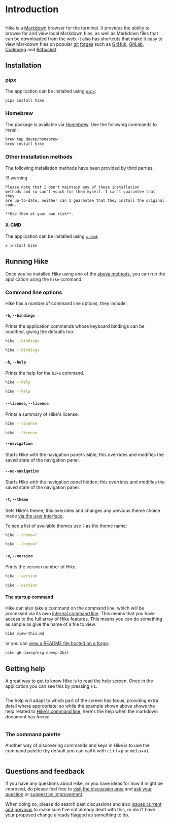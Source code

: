 # Introduction

```{.textual path="docs/screenshots/basic_app.py" title="Hike" lines=40 columns=120 press="tab,d,ctrl+t"}
```

Hike is a [Markdown](https://commonmark.org/help/) browser for the terminal.
It provides the ability to browse for and view local Markdown files, as well
as Markdown files that can be downloaded from the web. It also has shortcuts
that make it easy to view Markdown files on popular
[git](https://git-scm.com/doc)
[forges](https://en.wikipedia.org/wiki/Forge_(software)) such as
[GitHub](https://github.com/), [GitLab](https://about.gitlab.com),
[Codeberg](https://codeberg.org) and [Bitbucket](https://bitbucket.org).

## Installation

### pipx

The application can be installed using [`pipx`](https://pypa.github.io/pipx/):

```sh
pipx install hike
```

### Homebrew

The package is available via [Homebrew](https://brew.sh). Use the following
commands to install:

```sh
brew tap davep/homebrew
brew install hike
```

### Other installation methods

The following installation methods have been provided by third parties.

!!! warning

    Please note that I don't maintain any of these installation
    methods and so can't vouch for them myself. I can't guarantee that they
    are up-to-date, neither can I guarantee that they install the original code.

    **Use them at your own risk**.

#### X-CMD

The application can be installed using [`x-cmd`](https://x-cmd.com):

```sh
x install hike
```

## Running Hike

Once you've installed Hike using one of the [above methods](#installation),
you can run the application using the `hike` command.

### Command line options

Hike has a number of command line options; they include:

#### `-b`, `--bindings`

Prints the application commands whose keyboard bindings can be modified,
giving the defaults too.

```sh
hike --bindings
```
```bash exec="on" result="text"
hike --bindings
```

#### `-h`, `--help`

Prints the help for the `hike` command.

```sh
hike --help
```
```bash exec="on" result="text"
hike --help
```

#### `--license`, `--licence`

Prints a summary of Hike's license.

```sh
hike --license
```
```bash exec="on" result="text"
hike --license
```

#### `--navigation`

Starts Hike with the navigation panel visible; this overrides and modifies
the saved state of the navigation panel.

#### `--no-navigation`

Starts Hike with the navigation panel hidden; this overrides and modifies
the saved state of the navigation panel.

#### `-t`, `--theme`

Sets Hike's theme; this overrides and changes any previous theme choice made
[via the user interface](configuration.md#theme).

To see a list of available themes use `?` as the theme name:

```sh
hike --theme=?
```
```bash exec="on" result="text"
hike --theme=?
```

#### `-v`, `--version`

Prints the version number of Hike.

```sh
hike --version
```
```bash exec="on" result="text"
hike --version
```

#### The startup command

Hike can also take a command on the command line, which will be processed
via its own [internal command line](commands.md). This means that you have
access to the full array of Hike features. This means you can do something
as simple as give the name of a file to view:

```sh
hike view-this.md
```

or you can [view a README file hosted on a forge](commands.md#viewing-files-on-forges):

```sh
hike gh davep/org-davep-2bit
```

## Getting help

A great way to get to know Hike is to read the help screen. Once in the
application you can see this by pressing <kbd>F1</kbd>.

```{.textual path="docs/screenshots/basic_app.py" title="The Hike Help Screen" press="f1" lines=50 columns=120}
```

The help will adapt to which part of the screen has focus, providing extra
detail where appropriate; so while the example shown above shows the help
related to [Hike's command line](commands.md), here's the help when the
markdown document has focus:

```{.textual path="docs/screenshots/basic_app.py" title="Markdown Document Help" press="tab,f1" lines=50 columns=120}
```

### The command palette

Another way of discovering commands and keys in Hike is to use the command
palette (by default you can call it with <kbd>ctrl</kbd>+<kbd>p</kbd> or
<kbd>meta</kbd>+<kbd>x</kbd>).

```{.textual path="docs/screenshots/basic_app.py" title="The Hike Command Palette" press="ctrl+p" lines=50 columns=120}
```

## Questions and feedback

If you have any questions about Hike, or you have ideas for how it might be
improved, do please feel free to [visit the discussion
area](https://github.com/davep/hike/discussions) and [ask your
question](https://github.com/davep/hike/discussions/categories/q-a) or
[suggest an
improvement](https://github.com/davep/hike/discussions/categories/ideas).

When doing so, please do search past discussions and also [issues current
and previous](https://github.com/davep/hike/issues) to make sure I've not
already dealt with this, or don't have your proposed change already flagged
as something to do.

[//]: # (index.md ends here)
